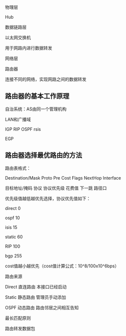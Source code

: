物理层

Hub



数据链路层

以太网交换机

用于网路内进行数据转发



网络层

路由器

连接不同的网络，实现网路之间的数据转发



## 路由器的基本工作原理

自治系统：AS由同一个管理机构

LAN和广播域





IGP RIP OSPF rsis

EGP



## 路由器选择最优路由的方法

路由表格式：

Destination/Mask Proto Pre Cost Flags NextHop Interface 

目标地址/掩码	协议 协议优先级 花费值 下一跳 路径口



优先级值越低越优先选择，协议优先值如下：

direct 0

ospf 10

isis 15

static 60

RIP	100

bgp 255





cost值越小越优先（cost值计算公式：10^8/100x10^6bps）





路由来源

Direct	直连路由	本接口已经启动

Static	静态路由	管理员手动添加

OSPF	动态路由	路由邻居之间相互告知	





最长匹配原则



路由转发数据包





